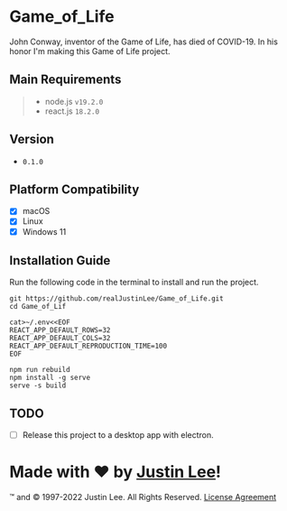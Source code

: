 # Game_of_Life

John Conway, inventor of the Game of Life, has died of COVID-19. In his honor I'm making this Game of Life project.

## Main Requirements

> - node.js `v19.2.0`
> - react.js `18.2.0`

## Version

- `0.1.0`

## Platform Compatibility

- [x] macOS
- [x] Linux
- [x] Windows 11

## Installation Guide

Run the following code in the terminal to install and run the project.

```shell
git https://github.com/realJustinLee/Game_of_Life.git
cd Game_of_Lif

cat>~/.env<<EOF
REACT_APP_DEFAULT_ROWS=32
REACT_APP_DEFAULT_COLS=32
REACT_APP_DEFAULT_REPRODUCTION_TIME=100
EOF

npm run rebuild
npm install -g serve
serve -s build
```

## TODO

- [ ] Release this project to a desktop app with electron.

# Made with ❤ by [Justin Lee](https://github.com/realJustinLee)!

™ and © 1997-2022 Justin Lee. All Rights Reserved. [License Agreement](./LICENSE)
